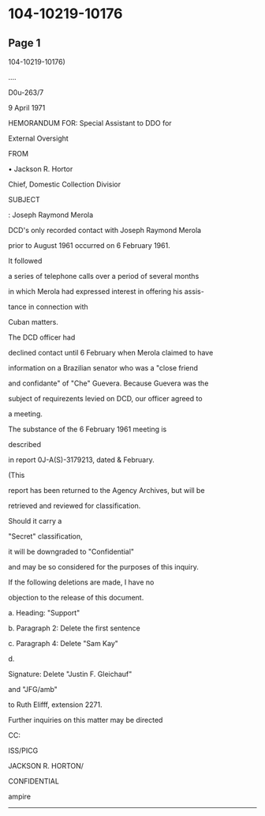 # 104-10219-10176

## Page 1

104-10219-10176)

....

D0u-263/7

9 April 1971

HEMORANDUM FOR: Special Assistant to DDO for

External Oversight

FROM

• Jackson R. Hortor

Chief, Domestic Collection Divisior

SUBJECT

: Joseph Raymond Merola

DCD's only recorded contact with Joseph Raymond Merola

prior to August 1961 occurred on 6 February 1961.

It followed

a series of telephone calls over a period of several months

in which Merola had expressed interest in offering his assis-

tance in connection with

Cuban matters.

The DCD officer had

declined contact until 6 February when Merola claimed to have

information on a Brazilian senator who was a "close friend

and confidante" of "Che" Guevera. Because Guevera was the

subject of requirezents levied on DCD, our officer agreed to

a meeting.

The substance of the 6 February 1961 meeting is

described

in report 0J-A(S)-3179213, dated & February.

(This

report has been returned to the Agency Archives, but will be

retrieved and reviewed for classification.

Should it carry a

"Secret" classification,

it will be downgraded to "Confidential"

and may be so considered for the purposes of this inquiry.

If the following deletions are made, I have no

objection to the release of this document.

a. Heading: "Support"

b. Paragraph 2: Delete the first sentence

c. Paragraph 4: Delete "Sam Kay"

d.

Signature: Delete "Justin F. Gleichauf"

and "JFG/amb"

to Ruth Elifff, extension 2271.

Further inquiries on this matter may be directed

CC:

ISS/PICG

JACKSON R. HORTON/

CONFIDENTIAL

ampire

---

